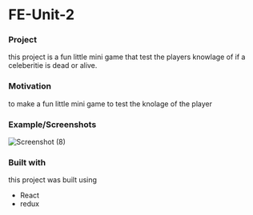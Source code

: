 # FE-Unit-2

### Project

this project is a fun little mini game that test the players knowlage of if a celeberitie is dead or alive.



### Motivation 
to make a fun little mini game to test the knolage of the player 



### Example/Screenshots

![Screenshot (8)](https://user-images.githubusercontent.com/52684059/113808266-89191b80-971a-11eb-8d6c-07a9daa972d7.png)

### Built with 

this project was built using 


- React 
- redux











